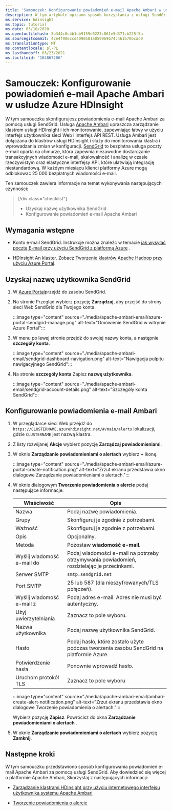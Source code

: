 ```yaml
---
title: 'Samouczek: Konfigurowanie powiadomień e-mail Apache Ambari w usłudze Azure HDInsight'
description: W tym artykule opisano sposób korzystania z usługi SendGrid z usługą Apache Ambari na potrzeby powiadomień e-mail.
ms.service: hdinsight
ms.topic: tutorial
ms.date: 03/10/2020
ms.openlocfilehash: 5b344c0c4b1db9159d0223c861e5d371cb225f5a
ms.sourcegitcommit: 42e4f986ccd4090581a059969b74c461b70bcac0
ms.translationtype: MT
ms.contentlocale: pl-PL
ms.lasthandoff: 03/23/2021
ms.locfileid: "104867206"
---
```

# <a name="tutorial-configure-apache-ambari-email-notifications-in-azure-hdinsight"></a>Samouczek: Konfigurowanie powiadomień e-mail Apache Ambari w usłudze Azure HDInsight

W tym samouczku skonfigurujesz powiadomienia e-mail Apache Ambari za pomocą usługi SendGrid. Usługa [Apache Ambari](./hdinsight-hadoop-manage-ambari.md) upraszcza zarządzanie klastrem usługi HDInsight i ich monitorowanie, zapewniając łatwy w użyciu interfejs użytkownika sieci Web i interfejs API REST. Usługa Ambari jest dołączana do klastrów usługi HDInsight i służy do monitorowania klastra i wprowadzania zmian w konfiguracji. [SendGrid](https://sendgrid.com/solutions/) to bezpłatna usługa poczty e-mail oparta na chmurze, która zapewnia niezawodne dostarczanie transakcyjnych wiadomości e-mail, skalowalność i analizę w czasie rzeczywistym oraz elastyczne interfejsy API, które ułatwiają integrację niestandardową. W każdym miesiącu klienci platformy Azure mogą odblokować 25 000 bezpłatnych wiadomości e-mail.

Ten samouczek zawiera informacje na temat wykonywania następujących czynności:

> [!div class="checklist"]
> * Uzyskaj nazwę użytkownika SendGrid
> * Konfigurowanie powiadomień e-mail Apache Ambari

## <a name="prerequisites"></a>Wymagania wstępne

* Konto e-mail SendGrid. Instrukcje można znaleźć w temacie [jak wysyłać pocztą E-mail przy użyciu SendGrid z platformą Azure](../sendgrid-dotnet-how-to-send-email.md) .

* HDInsight An klaster. Zobacz [Tworzenie klastrów Apache Hadoop przy użyciu Azure Portal](./hdinsight-hadoop-create-linux-clusters-portal.md).

## <a name="obtain-sendgrid-username"></a>Uzyskaj nazwę użytkownika SendGrid

1. W [Azure Portal](https://portal.azure.com)przejdź do zasobu SendGrid.

1. Na stronie Przegląd wybierz pozycję **Zarządzaj**, aby przejść do strony sieci Web SendGrid dla Twojego konta.

    :::image type="content" source="./media/apache-ambari-email/azure-portal-sendgrid-manage.png" alt-text="Omówienie SendGrid w witrynie Azure Portal":::

1. W menu po lewej stronie przejdź do swojej nazwy konta, a następnie **szczegóły konta**.

    :::image type="content" source="./media/apache-ambari-email/sendgrid-dashboard-navigation.png" alt-text="Nawigacja pulpitu nawigacyjnego SendGrid":::

1. Na stronie **szczegóły konta** Zapisz **nazwę użytkownika**.

    :::image type="content" source="./media/apache-ambari-email/sendgrid-account-details.png" alt-text="Szczegóły konta SendGrid":::

## <a name="configure-ambari-e-mail-notification"></a>Konfigurowanie powiadomienia e-mail Ambari

1. W przeglądarce sieci Web przejdź do `https://CLUSTERNAME.azurehdinsight.net/#/main/alerts` lokalizacji, gdzie `CLUSTERNAME` jest nazwą klastra.

1. Z listy rozwijanej **Akcje** wybierz pozycję **Zarządzaj powiadomieniami**.

1. W oknie **Zarządzanie powiadomieniami o alertach** wybierz **+** ikonę.

    :::image type="content" source="./media/apache-ambari-email/azure-portal-create-notification.png" alt-text="Zrzut ekranu przedstawia okno dialogowe Zarządzanie powiadomieniami o alertach.":::

1. W oknie dialogowym **Tworzenie powiadomienia o alercie** podaj następujące informacje:

    |Właściwość |Opis |
    |---|---|
    |Nazwa|Podaj nazwę powiadomienia.|
    |Grupy|Skonfiguruj je zgodnie z potrzebami.|
    |Ważność|Skonfiguruj je zgodnie z potrzebami.|
    |Opis|Opcjonalny.|
    |Metoda|Pozostaw **wiadomość e-mail**.|
    |Wyślij wiadomość e-mail do|Podaj wiadomości e-mail na potrzeby otrzymywania powiadomień, rozdzielając je przecinkami.|
    |Serwer SMTP|`smtp.sendgrid.net`|
    |Port SMTP|25 lub 587 (dla nieszyfrowanych/TLS połączeń).|
    |Wyślij wiadomość e-mail z|Podaj adres e-mail. Adres nie musi być autentyczny.|
    |Użyj uwierzytelniania|Zaznacz to pole wyboru.|
    |Nazwa użytkownika|Podaj nazwę użytkownika SendGrid.|
    |Hasło|Podaj hasło, które zostało użyte podczas tworzenia zasobu SendGrid na platformie Azure.|
    |Potwierdzenie hasła|Ponownie wprowadź hasło.|
    |Uruchom protokół TLS|Zaznacz to pole wyboru|

    :::image type="content" source="./media/apache-ambari-email/ambari-create-alert-notification.png" alt-text="Zrzut ekranu przedstawia okno dialogowe Tworzenie powiadomienia o alertach.":::

    Wybierz pozycję **Zapisz**. Powrócisz do okna **Zarządzanie powiadomieniami o alertach** .

1. W oknie **Zarządzanie powiadomieniami o alertach** wybierz pozycję **Zamknij**.

## <a name="next-steps"></a>Następne kroki

W tym samouczku przedstawiono sposób konfigurowania powiadomień e-mail Apache Ambari za pomocą usługi SendGrid. Aby dowiedzieć się więcej o platformie Apache Ambari, Skorzystaj z następujących informacji:

* [Zarządzanie klastrami HDInsight przy użyciu internetowego interfejsu użytkownika systemu Apache Ambari](./hdinsight-hadoop-manage-ambari.md)

* [Tworzenie powiadomienia o alercie](https://docs.cloudera.com/HDPDocuments/Ambari-latest/managing-and-monitoring-ambari/content/amb_create_an_alert_notification.html)